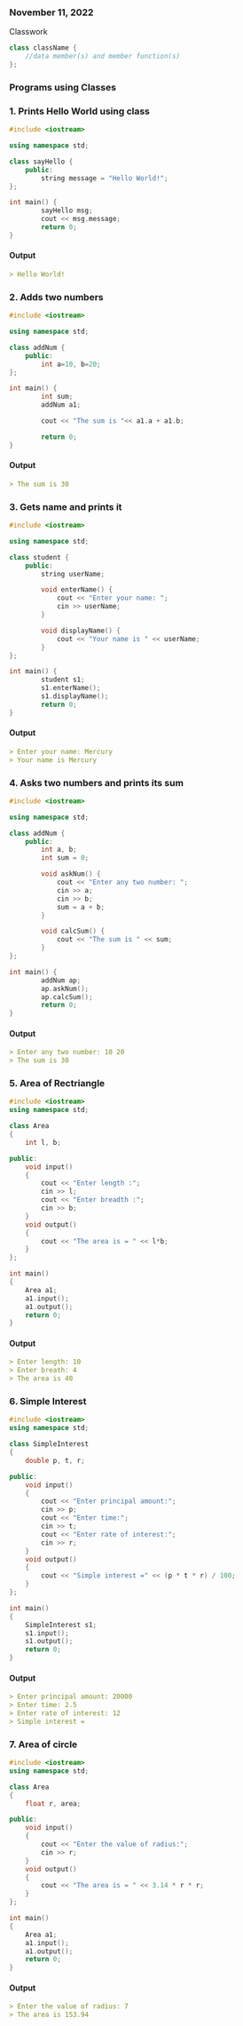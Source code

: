 ### November 11, 2022

Classwork


```cpp
class className {
    //data member(s) and member function(s)
};
```
 

### Programs using Classes

### 1. Prints Hello World using class

```cpp
#include <iostream>

using namespace std;

class sayHello {
    public:
        string message = "Hello World!";
};

int main() {
        sayHello msg;
        cout << msg.message;
        return 0;
}
```
#### Output
```md
> Hello World!
```

### 2. Adds two numbers 

```cpp
#include <iostream>

using namespace std;

class addNum {
    public:
        int a=10, b=20;
};

int main() {
        int sum;
        addNum a1;

        cout << "The sum is "<< a1.a + a1.b;

        return 0;
}
```

#### Output
```md
> The sum is 30
```

### 3. Gets name and prints it

```cpp
#include <iostream>

using namespace std;

class student {
    public:
        string userName;

        void enterName() {
            cout << "Enter your name: ";
            cin >> userName;
        }

        void displayName() {
            cout << "Your name is " << userName;
        }
};

int main() {
        student s1;
        s1.enterName();
        s1.displayName();
        return 0;
}
```

#### Output
```md
> Enter your name: Mercury
> Your name is Mercury
```


### 4. Asks two numbers and prints its sum

```cpp
#include <iostream>

using namespace std;

class addNum {
    public:
        int a, b;
        int sum = 0;

        void askNum() {
            cout << "Enter any two number: ";
            cin >> a;
            cin >> b;
            sum = a + b;
        }

        void calcSum() {
            cout << "The sum is " << sum;
        }
};

int main() {
        addNum ap;
        ap.askNum();
        ap.calcSum();
        return 0;
}
```
#### Output
```md
> Enter any two number: 10 20 
> The sum is 30
```


### 5. Area of Rectriangle
```cpp
#include <iostream>
using namespace std;

class Area
{
    int l, b;

public:
    void input()
    {
        cout << "Enter length :";
        cin >> l;
        cout << "Enter breadth :";
        cin >> b;
    }
    void output()
    {
        cout << "The area is = " << l*b;
    }
};

int main()
{
    Area a1;
    a1.input();
    a1.output();
    return 0;
}
```

#### Output
```md
> Enter length: 10
> Enter breath: 4
> The area is 40
```

### 6. Simple Interest

```cpp
#include <iostream>
using namespace std;

class SimpleInterest
{
    double p, t, r;

public:
    void input()
    {
        cout << "Enter principal amount:";
        cin >> p;
        cout << "Enter time:";
        cin >> t;
        cout << "Enter rate of interest:";
        cin >> r;
    }
    void output()
    {
        cout << "Simple interest =" << (p * t * r) / 100;
    }
};

int main()
{
    SimpleInterest s1;
    s1.input();
    s1.output();
    return 0;
}
```
#### Output

```md
> Enter principal amount: 20000
> Enter time: 2.5
> Enter rate of interest: 12
> Simple interest = 
```



### 7. Area of circle

```cpp
#include <iostream>
using namespace std;

class Area
{
    float r, area;

public:
    void input()
    {
        cout << "Enter the value of radius:";
        cin >> r;
    }
    void output()
    {
        cout << "The area is = " << 3.14 * r * r;
    }
};

int main()
{
    Area a1;
    a1.input();
    a1.output();
    return 0;
}
```

#### Output
```md
> Enter the value of radius: 7
> The area is 153.94
```
